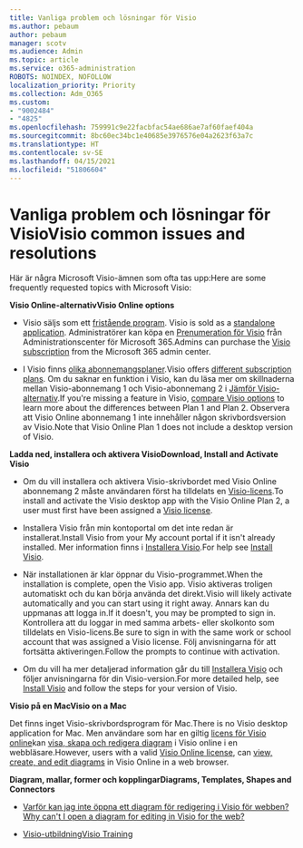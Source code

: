 ```yaml
---
title: Vanliga problem och lösningar för Visio
ms.author: pebaum
author: pebaum
manager: scotv
ms.audience: Admin
ms.topic: article
ms.service: o365-administration
ROBOTS: NOINDEX, NOFOLLOW
localization_priority: Priority
ms.collection: Adm_O365
ms.custom:
- "9002484"
- "4825"
ms.openlocfilehash: 759991c9e22facbfac54ae686ae7af60faef404a
ms.sourcegitcommit: 8bc60ec34bc1e40685e3976576e04a2623f63a7c
ms.translationtype: HT
ms.contentlocale: sv-SE
ms.lasthandoff: 04/15/2021
ms.locfileid: "51806604"
---
```

# <a name="visio-common-issues-and-resolutions"></a><span data-ttu-id="83601-102">Vanliga problem och lösningar för Visio</span><span class="sxs-lookup"><span data-stu-id="83601-102">Visio common issues and resolutions</span></span>

<span data-ttu-id="83601-103">Här är några Microsoft Visio-ämnen som ofta tas upp:</span><span class="sxs-lookup"><span data-stu-id="83601-103">Here are some frequently requested topics with Microsoft Visio:</span></span>

<span data-ttu-id="83601-104">**Visio Online-alternativ**</span><span class="sxs-lookup"><span data-stu-id="83601-104">**Visio Online options**</span></span>

- <span data-ttu-id="83601-105">Visio säljs som ett [fristående program](https://products.office.com/visio/flowchart-software). </span><span class="sxs-lookup"><span data-stu-id="83601-105">Visio is sold as a [standalone application](https://products.office.com/visio/flowchart-software).</span></span> <span data-ttu-id="83601-106">Administratörer kan köpa en [Prenumeration för Visio](https://docs.microsoft.com/alchemyinsights/purchase-visio-subscription) från Administrationscenter för Microsoft 365.</span><span class="sxs-lookup"><span data-stu-id="83601-106">Admins can purchase the [Visio subscription](https://docs.microsoft.com/alchemyinsights/purchase-visio-subscription) from the Microsoft 365 admin center.</span></span>

- <span data-ttu-id="83601-107">I Visio finns [olika abonnemangsplaner](https://products.office.com/visio/microsoft-visio-plans-and-pricing-compare-visio-options).</span><span class="sxs-lookup"><span data-stu-id="83601-107">Visio offers [different subscription plans](https://products.office.com/visio/microsoft-visio-plans-and-pricing-compare-visio-options).</span></span> <span data-ttu-id="83601-108">Om du saknar en funktion i Visio, kan du läsa mer om skillnaderna mellan Visio-abonnemang 1 och Visio-abonnemang 2 i [Jämför Visio-alternativ](https://products.office.com/visio/microsoft-visio-plans-and-pricing-compare-visio-options).</span><span class="sxs-lookup"><span data-stu-id="83601-108">If you're missing a feature in Visio, [compare Visio options](https://products.office.com/visio/microsoft-visio-plans-and-pricing-compare-visio-options) to learn more about the differences between Plan 1 and Plan 2.</span></span>  <span data-ttu-id="83601-109">Observera att Visio Online abonnemang 1 inte innehåller någon skrivbordsversion av Visio.</span><span class="sxs-lookup"><span data-stu-id="83601-109">Note that Visio Online Plan 1 does not include a desktop version of Visio.</span></span>

<span data-ttu-id="83601-110">**Ladda ned, installera och aktivera Visio**</span><span class="sxs-lookup"><span data-stu-id="83601-110">**Download, Install and Activate Visio**</span></span>

- <span data-ttu-id="83601-111">Om du vill installera och aktivera Visio-skrivbordet med Visio Online abonnemang 2 måste användaren först ha tilldelats en [Visio-licens](https://docs.microsoft.com/microsoft-365/admin/add-users/add-users).</span><span class="sxs-lookup"><span data-stu-id="83601-111">To install and activate the Visio desktop app with the Visio Online Plan 2, a user must first have been assigned a [Visio license](https://docs.microsoft.com/microsoft-365/admin/add-users/add-users).</span></span>

- <span data-ttu-id="83601-112">Installera Visio från min kontoportal om det inte redan är installerat.</span><span class="sxs-lookup"><span data-stu-id="83601-112">Install Visio from your My account portal if it isn't already installed.</span></span> <span data-ttu-id="83601-113">Mer information finns i [Installera Visio](https://support.office.com/article/f98f21e3-aa02-4827-9167-ddab5b025710).</span><span class="sxs-lookup"><span data-stu-id="83601-113">For help see [Install Visio](https://support.office.com/article/f98f21e3-aa02-4827-9167-ddab5b025710).</span></span>

- <span data-ttu-id="83601-114">När installationen är klar öppnar du Visio-programmet.</span><span class="sxs-lookup"><span data-stu-id="83601-114">When the installation is complete, open the Visio app.</span></span> <span data-ttu-id="83601-115">Visio aktiveras troligen automatiskt och du kan börja använda det direkt.</span><span class="sxs-lookup"><span data-stu-id="83601-115">Visio will likely activate automatically and you can start using it right away.</span></span> <span data-ttu-id="83601-116">Annars kan du uppmanas att logga in.</span><span class="sxs-lookup"><span data-stu-id="83601-116">If it doesn't, you may be prompted to sign in.</span></span> <span data-ttu-id="83601-117">Kontrollera att du loggar in med samma arbets- eller skolkonto som tilldelats en Visio-licens.</span><span class="sxs-lookup"><span data-stu-id="83601-117">Be sure to sign in with the same work or school account that was assigned a Visio license.</span></span> <span data-ttu-id="83601-118">Följ anvisningarna för att fortsätta aktiveringen.</span><span class="sxs-lookup"><span data-stu-id="83601-118">Follow the prompts to continue with activation.</span></span>

- <span data-ttu-id="83601-119">Om du vill ha mer detaljerad information går du till [Installera Visio](https://support.office.com/article/f98f21e3-aa02-4827-9167-ddab5b025710) och följer anvisningarna för din Visio-version.</span><span class="sxs-lookup"><span data-stu-id="83601-119">For more detailed help, see [Install Visio](https://support.office.com/article/f98f21e3-aa02-4827-9167-ddab5b025710) and follow the steps for your version of Visio.</span></span>

<span data-ttu-id="83601-120">**Visio på en Mac**</span><span class="sxs-lookup"><span data-stu-id="83601-120">**Visio on a Mac**</span></span>

<span data-ttu-id="83601-121">Det finns inget Visio-skrivbordsprogram för Mac.</span><span class="sxs-lookup"><span data-stu-id="83601-121">There is no Visio desktop application for Mac.</span></span> <span data-ttu-id="83601-122">Men användare som har en giltig [licens för Visio online](https://docs.microsoft.com/microsoft-365/admin/add-users/add-users)kan [visa, skapa och redigera diagram](https://support.office.com/article/06f04845-91b8-4e8f-881f-a43c970735fc) i Visio online i en webbläsare.</span><span class="sxs-lookup"><span data-stu-id="83601-122">However, users with a valid [Visio Online license](https://docs.microsoft.com/microsoft-365/admin/add-users/add-users), can [view, create, and edit diagrams](https://support.office.com/article/06f04845-91b8-4e8f-881f-a43c970735fc) in Visio Online in a web browser.</span></span>

<span data-ttu-id="83601-123">**Diagram, mallar, former och kopplingar**</span><span class="sxs-lookup"><span data-stu-id="83601-123">**Diagrams, Templates, Shapes and Connectors**</span></span>

- [<span data-ttu-id="83601-124">Varför kan jag inte öppna ett diagram för redigering i Visio för webben?</span><span class="sxs-lookup"><span data-stu-id="83601-124">Why can't I open a diagram for editing in Visio for the web?</span></span>](https://support.microsoft.com/office/ea4a23d3-21d3-4878-945e-cf1be4140357)

- [<span data-ttu-id="83601-125">Visio-utbildning</span><span class="sxs-lookup"><span data-stu-id="83601-125">Visio Training</span></span>](https://support.office.com/article/visio-training-e058bcfa-1d90-4653-afc6-e84d54cf94a6)
